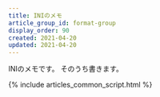 ```yaml
---
title: INIのメモ
article_group_id: format-group
display_order: 90
created: 2021-04-20
updated: 2021-04-20
---
```

INIのメモです。
そのうち書きます。

{% include articles_common_script.html %}
